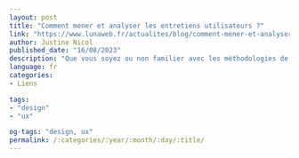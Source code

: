 ```yaml
---
layout: post
title: "Comment mener et analyser les entretiens utilisateurs ?"
link: "https://www.lunaweb.fr/actualites/blog/comment-mener-et-analyser-les-entretiens-utilisateurs"
author: Justine Nicol
published_date: "16/08/2023"
description: "Que vous soyez ou non familier avec les méthodologies de recherche utilisateurs, il est important de savoir que peu importe la méthodologie déployée, elle nécessite de la préparation."
language: fr
categories:
- Liens

tags:
- "design"
- "ux"

og-tags: "design, ux"
permalink: /:categories/:year/:month/:day/:title/
---
```

